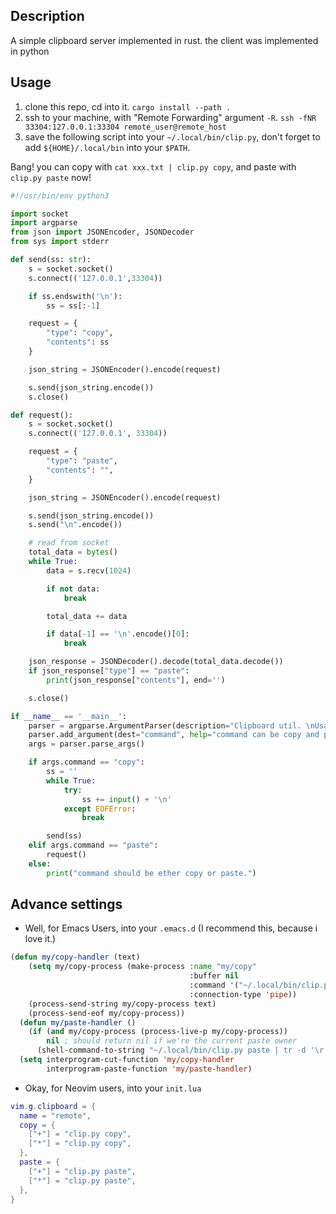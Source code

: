 
## Description
A simple clipboard server implemented in rust. the client was implemented in python


## Usage

1. clone this repo, cd into it. `cargo install --path .`
2. ssh to your machine, with "Remote Forwarding" argument `-R`. `ssh -fNR 33304:127.0.0.1:33304 remote_user@remote_host`
3. save the following script into your `~/.local/bin/clip.py`, don't forget to add `${HOME}/.local/bin` into your `$PATH`.

Bang! you can copy with `cat xxx.txt | clip.py copy`, and paste with `clip.py paste` now!

``` python
#!/usr/bin/env python3

import socket
import argparse
from json import JSONEncoder, JSONDecoder
from sys import stderr

def send(ss: str):
    s = socket.socket()
    s.connect(('127.0.0.1',33304))

    if ss.endswith('\n'):
        ss = ss[:-1]

    request = {
        "type": "copy",
        "contents": ss
    }

    json_string = JSONEncoder().encode(request)

    s.send(json_string.encode())
    s.close()

def request():
    s = socket.socket()
    s.connect(('127.0.0.1', 33304))

    request = {
        "type": "paste",
        "contents": "",
    }

    json_string = JSONEncoder().encode(request)

    s.send(json_string.encode())
    s.send("\n".encode())

    # read from socket
    total_data = bytes()
    while True:
        data = s.recv(1024)

        if not data:
            break

        total_data += data

        if data[-1] == '\n'.encode()[0]:
            break

    json_response = JSONDecoder().decode(total_data.decode())
    if json_response["type"] == "paste":
        print(json_response["contents"], end='')

    s.close()

if __name__ == '__main__':
    parser = argparse.ArgumentParser(description="Clipboard util. \nUsage: \n\tcat xxx.txt | clip.py copy \n\tclip.py paste > xxx.txt")
    parser.add_argument(dest="command", help="command can be copy and paste")
    args = parser.parse_args()

    if args.command == "copy":
        ss = ''
        while True:
            try:
                ss += input() + '\n'
            except EOFError:
                break

        send(ss)
    elif args.command == "paste":
        request()
    else:
        print("command should be ether copy or paste.")
```

## Advance settings
- Well, for Emacs Users, into your `.emacs.d` (I recommend this, because i love it.)
```lisp
(defun my/copy-handler (text)
    (setq my/copy-process (make-process :name "my/copy"
                                        :buffer nil
                                        :command '("~/.local/bin/clip.py" "copy")
                                        :connection-type 'pipe))
    (process-send-string my/copy-process text)
    (process-send-eof my/copy-process))
  (defun my/paste-handler ()
    (if (and my/copy-process (process-live-p my/copy-process))
        nil ; should return nil if we're the current paste owner
      (shell-command-to-string "~/.local/bin/clip.py paste | tr -d '\r'")))
  (setq interprogram-cut-function 'my/copy-handler
        interprogram-paste-function 'my/paste-handler)
```
- Okay, for Neovim users, into your `init.lua`
```lua
vim.g.clipboard = {
  name = "remote",
  copy = {
    ["+"] = "clip.py copy",
    ["*"] = "clip.py copy",
  },
  paste = {
    ["+"] = "clip.py paste",
    ["*"] = "clip.py paste",
  },
}
```
